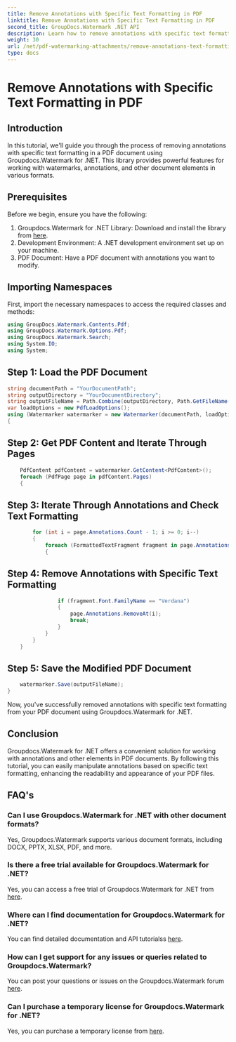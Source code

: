 ```yaml
---
title: Remove Annotations with Specific Text Formatting in PDF
linktitle: Remove Annotations with Specific Text Formatting in PDF
second_title: GroupDocs.Watermark .NET API
description: Learn how to remove annotations with specific text formatting in PDF documents using Groupdocs.Watermark for .NET.
weight: 30
url: /net/pdf-watermarking-attachments/remove-annotations-text-formatting-pdf/
type: docs
---
```

# Remove Annotations with Specific Text Formatting in PDF

## Introduction
In this tutorial, we'll guide you through the process of removing annotations with specific text formatting in a PDF document using Groupdocs.Watermark for .NET. This library provides powerful features for working with watermarks, annotations, and other document elements in various formats.
## Prerequisites
Before we begin, ensure you have the following:
1. Groupdocs.Watermark for .NET Library: Download and install the library from [here](https://releases.groupdocs.com/Watermark/net/).
2. Development Environment: A .NET development environment set up on your machine.
3. PDF Document: Have a PDF document with annotations you want to modify.

## Importing Namespaces
First, import the necessary namespaces to access the required classes and methods:
```csharp
using GroupDocs.Watermark.Contents.Pdf;
using GroupDocs.Watermark.Options.Pdf;
using GroupDocs.Watermark.Search;
using System.IO;
using System;
```
## Step 1: Load the PDF Document
```csharp
string documentPath = "YourDocumentPath";
string outputDirectory = "YourDocumentDirectory";
string outputFileName = Path.Combine(outputDirectory, Path.GetFileName(documentPath));
var loadOptions = new PdfLoadOptions();
using (Watermarker watermarker = new Watermarker(documentPath, loadOptions))
{
```
## Step 2: Get PDF Content and Iterate Through Pages
```csharp
    PdfContent pdfContent = watermarker.GetContent<PdfContent>();
    foreach (PdfPage page in pdfContent.Pages)
    {
```
## Step 3: Iterate Through Annotations and Check Text Formatting
```csharp
        for (int i = page.Annotations.Count - 1; i >= 0; i--)
        {
            foreach (FormattedTextFragment fragment in page.Annotations[i].FormattedTextFragments)
            {
```
## Step 4: Remove Annotations with Specific Text Formatting
```csharp
                if (fragment.Font.FamilyName == "Verdana")
                {
                    page.Annotations.RemoveAt(i);
                    break;
                }
            }
        }
    }
```
## Step 5: Save the Modified PDF Document
```csharp
    watermarker.Save(outputFileName);
}
```
Now, you've successfully removed annotations with specific text formatting from your PDF document using Groupdocs.Watermark for .NET.

## Conclusion
Groupdocs.Watermark for .NET offers a convenient solution for working with annotations and other elements in PDF documents. By following this tutorial, you can easily manipulate annotations based on specific text formatting, enhancing the readability and appearance of your PDF files.
## FAQ's
### Can I use Groupdocs.Watermark for .NET with other document formats?
Yes, Groupdocs.Watermark supports various document formats, including DOCX, PPTX, XLSX, PDF, and more.
### Is there a free trial available for Groupdocs.Watermark for .NET?
Yes, you can access a free trial of Groupdocs.Watermark for .NET from [here](https://releases.groupdocs.com/).
### Where can I find documentation for Groupdocs.Watermark for .NET?
You can find detailed documentation and API tutorialss [here](https://tutorials.groupdocs.com/Watermark/net/).
### How can I get support for any issues or queries related to Groupdocs.Watermark?
You can post your questions or issues on the Groupdocs.Watermark forum [here](https://forum.groupdocs.com/c/watermark/19).
### Can I purchase a temporary license for Groupdocs.Watermark for .NET?
Yes, you can purchase a temporary license from [here](https://purchase.groupdocs.com/temporary-license/).
